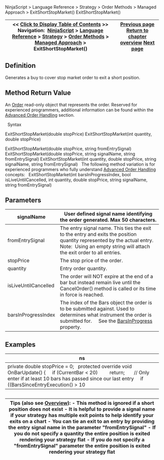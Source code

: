﻿
NinjaScript > Language Reference > Strategy > Order Methods > Managed Approach > ExitShortStopMarket()
ExitShortStopMarket()

| << [Click to Display Table of Contents](exitshortstopmarket.md) >> **Navigation:**     [NinjaScript](ninjascript-1.md) > [Language Reference](language_reference_wip-1.md) > [Strategy](strategy-1.md) > [Order Methods](order_methods-1.md) > [Managed Approach](managed_approach-1.md) > ExitShortStopMarket() | [Previous page](exitshortstoplimit-1.md) [Return to chapter overview](managed_approach-1.md) [Next page](getrealtimeorder-1.md) |
| --- | --- |

## Definition
Generates a buy to cover stop market order to exit a short position.
 
## Method Return Value
An [Order](order-1.md) read-only object that represents the order. Reserved for experienced programmers, additional information can be found within the [Advanced Order Handling](advanced_order_handling-1.md) section.   

 
Syntax  

ExitShortStopMarket(double stopPrice)
ExitShortStopMarket(int quantity, double stopPrice)   

ExitShortStopMarket(double stopPrice, string fromEntrySignal)
ExitShortStopMarket(double stopPrice, string signalName, string fromEntrySignal)
ExitShortStopMarket(int quantity, double stopPrice, string signalName, string fromEntrySignal)
 
The following method variation is for experienced programmers who fully understand [Advanced Order Handling](advanced_order_handling-1.md) concepts:
 
ExitShortStopMarket(int barsInProgressIndex, bool isLiveUntilCancelled, int quantity, double stopPrice, string signalName, string fromEntrySignal)
## 
## Parameters
| signalName | User defined signal name identifying the order generated. Max 50 characters. |
| --- | --- |
| fromEntrySignal | The entry signal name. This ties the exit to the entry and exits the position quantity represented by the actual entry.    Note:  Using an empty string will attach the exit order to all entries. |
| stopPrice | The stop price of the order. |
| quantity | Entry order quantity. |
| isLiveUntilCancelled | The order will NOT expire at the end of a bar but instead remain live until the CancelOrder() method is called or its time in force is reached. |
| barsInProgressIndex | The index of the Bars object the order is to be submitted against. Used to determines what instrument the order is submitted for.      See the [BarsInProgress](barsinprogress-1.md) property. |

## 
## 
## Examples
| ns |
| --- |
| private double stopPrice = 0;   protected override void OnBarUpdate() {      if (CurrentBar < 20)          return;        // Only enter if at least 10 bars has passed since our last entry      if ((BarsSinceEntryExecution() > 10 || BarsSinceEntryExecution() == -1) && CrossBelow(SMA(10), SMA(20), 1))      {          EnterShort("SMA Cross Entry");          stopPrice = Low[0];      }        // Exits position      ExitShortStopMarket(stopPrice); } |

## 
## 
| Tips (also see [Overview](managed_approach-1.md)): - This method is ignored if a short position does not exist - It is helpful to provide a signal name if your strategy has multiple exit points to help identify your exits on a chart - You can tie an exit to an entry by providing the entry signal name in the parameter "fromEntrySignal" - If you do not specify a quantity the entire position is exited rendering your strategy flat - If you do not specify a "fromEntrySignal" parameter the entire position is exited rendering your strategy flat |
| --- |

